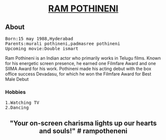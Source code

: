 <html>
<head>
</head>
<body>
<center><h1><u>RAM POTHINENI</u></h1></center>
<h2>About</h2>
<pre>
Born:15 may 1988,Hyderabad
Parents:murali pothineni,padmasree pothineni
Upcoming movie:Double ismart
</pre>
<p>
Ram Pothineni is an Indian actor who primarily works in Telugu films. Known for his energetic screen presence, he earned one Filmfare Award and one SIIMA Award for his work. Pothineni made his acting debut with the box office success Devadasu, for which he won the Filmfare Award for Best Male Debut
<h3>Hobbies</h3>
<pre>
1.Watching TV
2.Dancing
</pre>
<center><h2>"Your on-screen charisma lights up our hearts and souls!"
# rampotheneni

